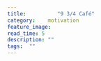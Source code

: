 ```yaml
---
title:  		"9 3/4 Café"
category:    motivation
feature_image:
read_time: 5
description: ""
tags:  ""
---
```

